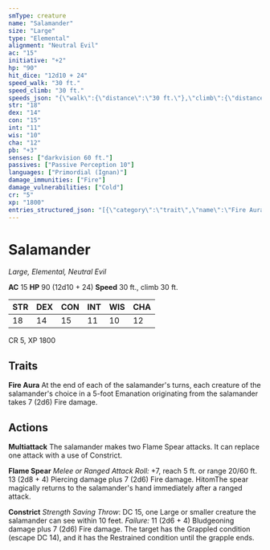 ```yaml
---
smType: creature
name: "Salamander"
size: "Large"
type: "Elemental"
alignment: "Neutral Evil"
ac: "15"
initiative: "+2"
hp: "90"
hit_dice: "12d10 + 24"
speed_walk: "30 ft."
speed_climb: "30 ft."
speeds_json: "{\"walk\":{\"distance\":\"30 ft.\"},\"climb\":{\"distance\":\"30 ft.\"}}"
str: "18"
dex: "14"
con: "15"
int: "11"
wis: "10"
cha: "12"
pb: "+3"
senses: ["darkvision 60 ft."]
passives: ["Passive Perception 10"]
languages: ["Primordial (Ignan)"]
damage_immunities: ["Fire"]
damage_vulnerabilities: ["Cold"]
cr: "5"
xp: "1800"
entries_structured_json: "[{\"category\":\"trait\",\"name\":\"Fire Aura\",\"text\":\"At the end of each of the salamander's turns, each creature of the salamander's choice in a 5-foot Emanation originating from the salamander takes 7 (2d6) Fire damage.\",\"damage\":\"7 (2d6) Fire\"},{\"category\":\"action\",\"name\":\"Multiattack\",\"text\":\"The salamander makes two Flame Spear attacks. It can replace one attack with a use of Constrict.\"},{\"category\":\"action\",\"name\":\"Flame Spear\",\"text\":\"*Melee or Ranged Attack Roll:* +7, reach 5 ft. or range 20/60 ft. 13 (2d8 + 4) Piercing damage plus 7 (2d6) Fire damage. HitomThe spear magically returns to the salamander's hand immediately after a ranged attack.\",\"damage\":\"13 (2d8 + 4) Piercing\"},{\"category\":\"action\",\"name\":\"Constrict\",\"text\":\"*Strength Saving Throw*: DC 15, one Large or smaller creature the salamander can see within 10 feet. *Failure:*  11 (2d6 + 4) Bludgeoning damage plus 7 (2d6) Fire damage. The target has the Grappled condition (escape DC 14), and it has the Restrained condition until the grapple ends.\",\"damage\":\"11 (2d6 + 4) Bludgeoning\",\"save_ability\":\"STR\",\"save_dc\":15}]"
---
```


# Salamander
*Large, Elemental, Neutral Evil*

**AC** 15
**HP** 90 (12d10 + 24)
**Speed** 30 ft., climb 30 ft.

| STR | DEX | CON | INT | WIS | CHA |
| --- | --- | --- | --- | --- | --- |
| 18 | 14 | 15 | 11 | 10 | 12 |

CR 5, XP 1800

## Traits

**Fire Aura**
At the end of each of the salamander's turns, each creature of the salamander's choice in a 5-foot Emanation originating from the salamander takes 7 (2d6) Fire damage.

## Actions

**Multiattack**
The salamander makes two Flame Spear attacks. It can replace one attack with a use of Constrict.

**Flame Spear**
*Melee or Ranged Attack Roll:* +7, reach 5 ft. or range 20/60 ft. 13 (2d8 + 4) Piercing damage plus 7 (2d6) Fire damage. HitomThe spear magically returns to the salamander's hand immediately after a ranged attack.

**Constrict**
*Strength Saving Throw*: DC 15, one Large or smaller creature the salamander can see within 10 feet. *Failure:*  11 (2d6 + 4) Bludgeoning damage plus 7 (2d6) Fire damage. The target has the Grappled condition (escape DC 14), and it has the Restrained condition until the grapple ends.
